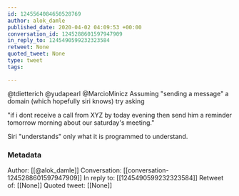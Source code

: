 ```yaml
---
id: 1245564084650528769
author: alok_damle
published_date: 2020-04-02 04:09:53 +00:00
conversation_id: 1245288601597947909
in_reply_to: 1245490599232323584
retweet: None
quoted_tweet: None
type: tweet
tags:

---
```


@tdietterich @yudapearl @MarcioMinicz Assuming "sending a message" a domain (which hopefully siri knows) try asking 

"if i dont receive a call from XYZ by today evening then send him a reminder tomorrow morning about our saturday's meeting."

Siri "understands" only what it is programmed to understand.

### Metadata

Author: [[@alok_damle]]
Conversation: [[conversation-1245288601597947909]]
In reply to: [[1245490599232323584]]
Retweet of: [[None]]
Quoted tweet: [[None]]
